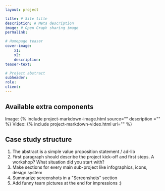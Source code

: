 ```yaml
---
layout: project

title: # Site title
description: # Meta description
image: # Open Graph sharing image
permalink: 

# Homepage teaser
cover-image:
    x1: 
    x2: 
    description: 
teaser-text: 

# Project abstract
subheader: 
role: 
client: 
---
```


Available extra components
--------------------------

Image: {% include project-markdown-image.html source="" description ="" %}
Video: {% include project-markdown-video.html url="" %}

Case study structure
--------------------

1. The abstract is a simple value proposition statement / ad-lib
2. First paragraph should describe the project kick-off and first steps. A workshop? What situation did you start with?
3. Make sections for every main sub-project like infographics, icons, design system
4. Summarize screenshots in a "Screenshots" section
5. Add funny team pictures at the end for impressions :)